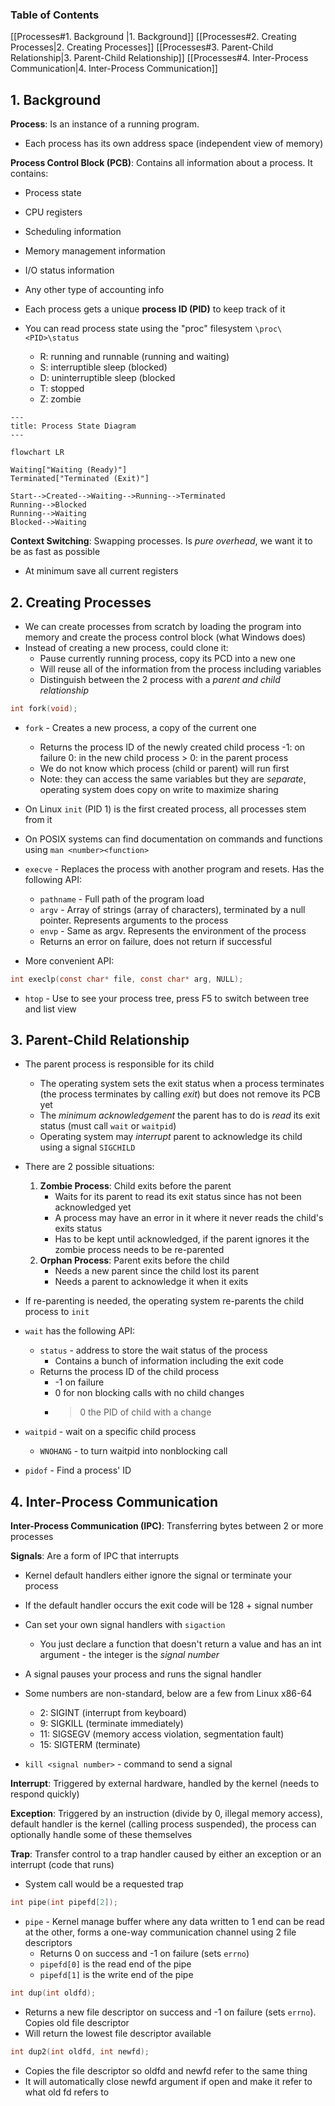 ### Table of Contents
[[Processes#1. Background |1. Background]]
[[Processes#2. Creating Processes|2. Creating Processes]]
[[Processes#3. Parent-Child Relationship|3. Parent-Child Relationship]]
[[Processes#4. Inter-Process Communication|4. Inter-Process Communication]]
## 1. Background
**Process**: Is an instance of a running program.
- Each process has its own address space (independent view of memory)

**Process Control Block (PCB)**: Contains all information about a process. It contains:
- Process state
- CPU registers
- Scheduling information
- Memory management information
- I/O status information
- Any other type of accounting info

- Each process gets a unique **process ID (PID)** to keep track of it
- You can read process state using the "proc" filesystem ```\proc\<PID>\status```
	- R: running and runnable (running and waiting)
	- S: interruptible sleep (blocked)
	- D: uninterruptible sleep (blocked
	- T: stopped
	- Z: zombie
```mermaid
---
title: Process State Diagram
---

flowchart LR

Waiting["Waiting (Ready)"]
Terminated["Terminated (Exit)"]

Start-->Created-->Waiting-->Running-->Terminated
Running-->Blocked
Running-->Waiting
Blocked-->Waiting

```
**Context Switching**: Swapping processes. Is *pure overhead*, we want it to be as fast as possible
- At minimum save all current registers
## 2. Creating Processes
- We can create processes from scratch by loading the program into memory and create the process control block (what Windows does)
- Instead of creating a new process, could clone it:
	- Pause currently running process, copy its PCD into a new one
	- Will reuse all of the information from the process including variables
	- Distinguish between the 2 process with a *parent and child relationship*

```c
int fork(void);
```
- ```fork``` - Creates a new process, a copy of the current one
	- Returns the process ID of the newly created child process
		-1: on failure
		0: in the new child process
		\> 0: in the parent process
	- We do not know which process (child or parent) will run first
	- Note: they can access the same variables but they are *separate*, operating system does copy on write to maximize sharing

- On Linux ```init``` (PID 1) is the first created process, all processes stem from it
- On POSIX systems can find documentation on commands and functions using ```man <number><function>```

- ```execve``` - Replaces the process with another program and resets. Has the following API:
	- ```pathname``` - Full path of the program load
	- ```argv``` - Array of strings (array of characters), terminated by a null pointer. Represents arguments to the process
	- ```envp``` - Same as argv. Represents the environment of the process
	- Returns an error on failure, does not return if successful
- More convenient API:
```c
int execlp(const char* file, const char* arg, NULL);
```

- ```htop``` - Use to see your process tree, press F5 to switch between tree and list view

## 3. Parent-Child Relationship
- The parent process is responsible for its child
	- The operating system sets the exit status when a process terminates (the process terminates by calling *exit*) but does not remove its PCB yet
	- The *minimum acknowledgement* the parent has to do is *read* its exit status (must call ```wait``` or ```waitpid```)
	- Operating system may *interrupt* parent to acknowledge its child using a signal ```SIGCHILD```

- There are 2 possible situations:
	1. **Zombie Process**: Child exits before the parent
		- Waits for its parent to read its exit status since has not been acknowledged yet
		- A process may have an error in it where it never reads the child's exits status
		- Has to be kept until acknowledged, if the parent ignores it the zombie process needs to be re-parented
	2. **Orphan Process**: Parent exits before the child
		- Needs a new parent since the child lost its parent
		- Needs a parent to acknowledge it when it exits
- If re-parenting is needed, the operating system re-parents the child process to ```init```

- ```wait``` has the following API:
	- ```status``` - address to store the wait status of the process
		- Contains a bunch of information including the exit code
	- Returns the process ID of the child process
		- -1 on failure
		- 0 for non blocking calls with no child changes
		- >0 the PID of child with a change
- ```waitpid``` - wait on a specific child process
	- ```WNOHANG``` - to turn waitpid into nonblocking call

- ```pidof``` - Find a process' ID

## 4. Inter-Process Communication
**Inter-Process Communication (IPC)**: Transferring bytes between 2 or more processes

**Signals**: Are a form of IPC that interrupts
- Kernel default handlers either ignore the signal or terminate your process
- If the default handler occurs the exit code will be 128 + signal number 
- Can set your own signal handlers with ```sigaction```
	- You just declare a function that doesn't return a value and has an int argument - the integer is the *signal number*
- A signal pauses your process and runs the signal handler

- Some numbers are non-standard, below are a few from Linux x86-64
	- 2: SIGINT (interrupt from keyboard)
	- 9: SIGKILL (terminate immediately)
	- 11: SIGSEGV (memory access violation, segmentation fault)
	- 15: SIGTERM (terminate)

- ```kill <signal number>``` - command to send a signal

**Interrupt**: Triggered by external hardware, handled by the kernel (needs to respond quickly)

**Exception**: Triggered by an instruction (divide by 0, illegal memory access), default handler is the kernel (calling process suspended), the process can optionally handle some of these themselves

**Trap**: Transfer control to a trap handler caused by either an exception or an interrupt (code that runs)
- System call would be a requested trap

```c
int pipe(int pipefd[2]);
```
- ```pipe``` - Kernel manage buffer where any data written to 1 end can be read at the other, forms a one-way communication channel using 2 file descriptors
	- Returns 0 on success and -1 on failure (sets ```errno```)
	- ```pipefd[0]``` is the read end of the pipe
	- ```pipefd[1]``` is the write end of the pipe

```c
int dup(int oldfd);
```
- Returns a new file descriptor on success and -1 on failure (sets ```errno```). Copies old file descriptor
- Will return the lowest file descriptor available

```c
int dup2(int oldfd, int newfd);
```
- Copies the file descriptor so oldfd and newfd refer to the same thing
- It will automatically close newfd argument if open and make it refer to what old fd refers to